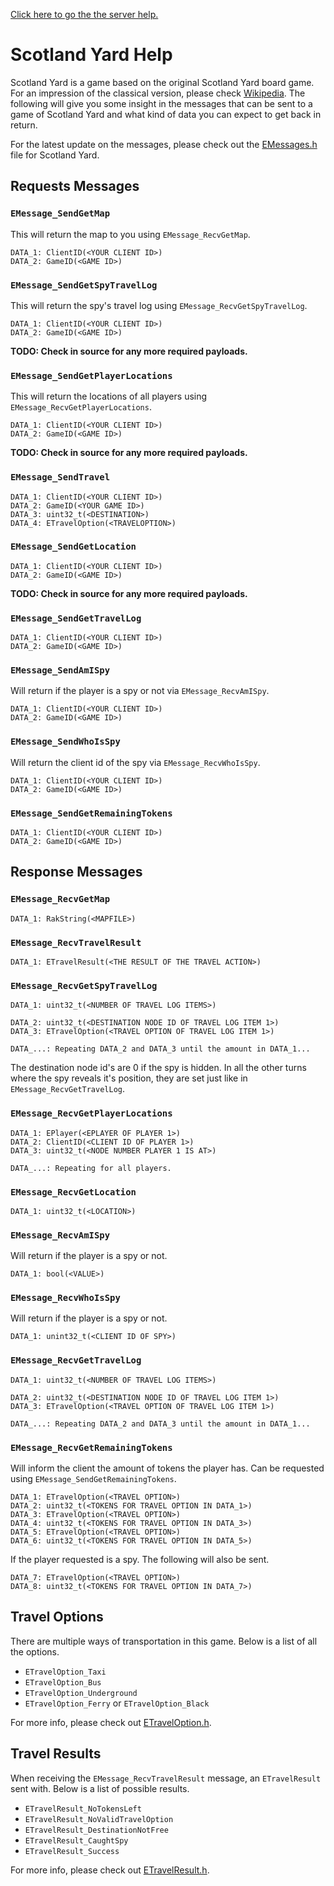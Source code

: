 [Click here to go the the server help.](/Documentation/SERVERHELP.md)

# Scotland Yard Help
Scotland Yard is a game based on the original Scotland Yard board game. For an impression of the classical version, please check [Wikipedia](https://en.wikipedia.org/wiki/Scotland_Yard_(board_game)). The following will give you some insight in the messages that can be sent to a game of Scotland Yard and what kind of data you can expect to get back in return.

For the latest update on the messages, please check out the [EMessages.h](/Include/ScotlandYardLobby/EMessages.h) file for Scotland Yard.

## Requests Messages

### `EMessage_SendGetMap`
This will return the map to you using `EMessage_RecvGetMap`.
```
DATA_1: ClientID(<YOUR CLIENT ID>)
DATA_2: GameID(<GAME ID>)
```

### `EMessage_SendGetSpyTravelLog`
This will return the spy's travel log using `EMessage_RecvGetSpyTravelLog`.
```
DATA_1: ClientID(<YOUR CLIENT ID>)
DATA_2: GameID(<GAME ID>)
```
**TODO: Check in source for any more required payloads.**

### `EMessage_SendGetPlayerLocations`
This will return the locations of all players using  `EMessage_RecvGetPlayerLocations`.
```
DATA_1: ClientID(<YOUR CLIENT ID>)
DATA_2: GameID(<GAME ID>)
```
**TODO: Check in source for any more required payloads.**

### `EMessage_SendTravel`
```
DATA_1: ClientID(<YOUR CLIENT ID>)
DATA_2: GameID(<YOUR GAME ID>)
DATA_3: uint32_t(<DESTINATION>)
DATA_4: ETravelOption(<TRAVELOPTION>)
```

### `EMessage_SendGetLocation`
```
DATA_1: ClientID(<YOUR CLIENT ID>)
DATA_2: GameID(<GAME ID>)
```
**TODO: Check in source for any more required payloads.**

### `EMessage_SendGetTravelLog`
```
DATA_1: ClientID(<YOUR CLIENT ID>)
DATA_2: GameID(<GAME ID>)
```

### `EMessage_SendAmISpy`
Will return if the player is a spy or not via `EMessage_RecvAmISpy`.
```
DATA_1: ClientID(<YOUR CLIENT ID>)
DATA_2: GameID(<GAME ID>)
```

### `EMessage_SendWhoIsSpy`
Will return the client id of the spy via `EMessage_RecvWhoIsSpy`.
```
DATA_1: ClientID(<YOUR CLIENT ID>)
DATA_2: GameID(<GAME ID>)
```

### `EMessage_SendGetRemainingTokens`
```
DATA_1: ClientID(<YOUR CLIENT ID>)
DATA_2: GameID(<GAME ID>)
```

## Response Messages

### `EMessage_RecvGetMap`
```
DATA_1: RakString(<MAPFILE>)
```

### `EMessage_RecvTravelResult`
```
DATA_1: ETravelResult(<THE RESULT OF THE TRAVEL ACTION>)
```

### `EMessage_RecvGetSpyTravelLog`
```
DATA_1: uint32_t(<NUMBER OF TRAVEL LOG ITEMS>)

DATA_2: uint32_t(<DESTINATION NODE ID OF TRAVEL LOG ITEM 1>)
DATA_3: ETravelOption(<TRAVEL OPTION OF TRAVEL LOG ITEM 1>)

DATA_...: Repeating DATA_2 and DATA_3 until the amount in DATA_1...
```
The destination node id's are 0 if the spy is hidden. In all the other turns where the spy reveals it's position, they are set just like in `EMessage_RecvGetTravelLog`.

### `EMessage_RecvGetPlayerLocations`
```
DATA_1: EPlayer(<EPLAYER OF PLAYER 1>)
DATA_2: ClientID(<CLIENT ID OF PLAYER 1>)
DATA_3: uint32_t(<NODE NUMBER PLAYER 1 IS AT>)

DATA_...: Repeating for all players.
```

### `EMessage_RecvGetLocation`
```
DATA_1: uint32_t(<LOCATION>)
```

### `EMessage_RecvAmISpy`
Will return if the player is a spy or not.
```
DATA_1: bool(<VALUE>)
```

### `EMessage_RecvWhoIsSpy`
Will return if the player is a spy or not.
```
DATA_1: unint32_t(<CLIENT ID OF SPY>)
```

### `EMessage_RecvGetTravelLog`
```
DATA_1: uint32_t(<NUMBER OF TRAVEL LOG ITEMS>)

DATA_2: uint32_t(<DESTINATION NODE ID OF TRAVEL LOG ITEM 1>)
DATA_3: ETravelOption(<TRAVEL OPTION OF TRAVEL LOG ITEM 1>)

DATA_...: Repeating DATA_2 and DATA_3 until the amount in DATA_1...
```

### `EMessage_RecvGetRemainingTokens`
Will inform the client the amount of tokens the player has. Can be requested using `EMessage_SendGetRemainingTokens`.
```
DATA_1: ETravelOption(<TRAVEL OPTION>)
DATA_2: uint32_t(<TOKENS FOR TRAVEL OPTION IN DATA_1>)
DATA_3: ETravelOption(<TRAVEL OPTION>)
DATA_4: uint32_t(<TOKENS FOR TRAVEL OPTION IN DATA_3>)
DATA_5: ETravelOption(<TRAVEL OPTION>)
DATA_6: uint32_t(<TOKENS FOR TRAVEL OPTION IN DATA_5>)
```
If the player requested is a spy. The following will also be sent.
```
DATA_7: ETravelOption(<TRAVEL OPTION>)
DATA_8: uint32_t(<TOKENS FOR TRAVEL OPTION IN DATA_7>)
```

## Travel Options
There are multiple ways of transportation in this game. Below is a list of all the options.

* `ETravelOption_Taxi`
* `ETravelOption_Bus`
* `ETravelOption_Underground`
* `ETravelOption_Ferry` or `ETravelOption_Black`

For more info, please check out [ETravelOption.h](/Include/ScotlandYard/ETravelOption.h).

## Travel Results
When receiving the `EMessage_RecvTravelResult` message, an `ETravelResult` sent with. Below is a list of possible results.

* `ETravelResult_NoTokensLeft`
* `ETravelResult_NoValidTravelOption`
* `ETravelResult_DestinationNotFree`
* `ETravelResult_CaughtSpy`
* `ETravelResult_Success`

For more info, please check out [ETravelResult.h](/Include/ScotlandYard/ETravelResult.h).
